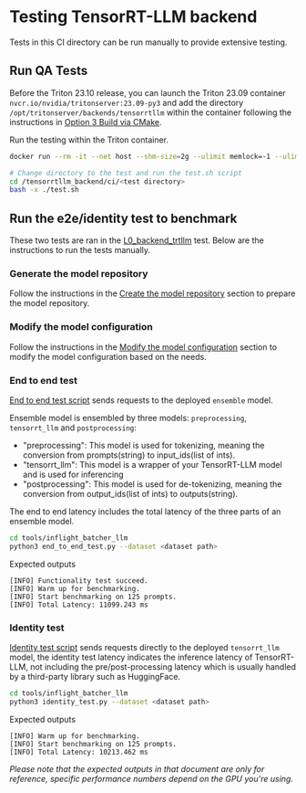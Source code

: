 <!--
# Copyright 2023, NVIDIA CORPORATION & AFFILIATES. All rights reserved.
#
# Redistribution and use in source and binary forms, with or without
# modification, are permitted provided that the following conditions
# are met:
#  * Redistributions of source code must retain the above copyright
#    notice, this list of conditions and the following disclaimer.
#  * Redistributions in binary form must reproduce the above copyright
#    notice, this list of conditions and the following disclaimer in the
#    documentation and/or other materials provided with the distribution.
#  * Neither the name of NVIDIA CORPORATION nor the names of its
#    contributors may be used to endorse or promote products derived
#    from this software without specific prior written permission.
#
# THIS SOFTWARE IS PROVIDED BY THE COPYRIGHT HOLDERS ``AS IS'' AND ANY
# EXPRESS OR IMPLIED WARRANTIES, INCLUDING, BUT NOT LIMITED TO, THE
# IMPLIED WARRANTIES OF MERCHANTABILITY AND FITNESS FOR A PARTICULAR
# PURPOSE ARE DISCLAIMED.  IN NO EVENT SHALL THE COPYRIGHT OWNER OR
# CONTRIBUTORS BE LIABLE FOR ANY DIRECT, INDIRECT, INCIDENTAL, SPECIAL,
# EXEMPLARY, OR CONSEQUENTIAL DAMAGES (INCLUDING, BUT NOT LIMITED TO,
# PROCUREMENT OF SUBSTITUTE GOODS OR SERVICES; LOSS OF USE, DATA, OR
# PROFITS; OR BUSINESS INTERRUPTION) HOWEVER CAUSED AND ON ANY THEORY
# OF LIABILITY, WHETHER IN CONTRACT, STRICT LIABILITY, OR TORT
# (INCLUDING NEGLIGENCE OR OTHERWISE) ARISING IN ANY WAY OUT OF THE USE
# OF THIS SOFTWARE, EVEN IF ADVISED OF THE POSSIBILITY OF SUCH DAMAGE.
-->

# Testing TensorRT-LLM backend

Tests in this CI directory can be run manually to provide extensive testing.

## Run QA Tests

Before the Triton 23.10 release, you can launch the Triton 23.09 container
`nvcr.io/nvidia/tritonserver:23.09-py3` and add the directory
`/opt/tritonserver/backends/tensorrtllm` within the container following the
instructions in [Option 3 Build via CMake](../README.md#option-3-build-via-cmake).

Run the testing within the Triton container.

```bash
docker run --rm -it --net host --shm-size=2g --ulimit memlock=-1 --ulimit stack=67108864 --gpus all -v /path/to/tensorrtllm_backend:/tensorrtllm_backend nvcr.io/nvidia/tritonserver:23.10-trtllm-python-py3 bash

# Change directory to the test and run the test.sh script
cd /tensorrtllm_backend/ci/<test directory>
bash -x ./test.sh
```

## Run the e2e/identity test to benchmark

These two tests are ran in the [L0_backend_trtllm](./L0_backend_trtllm/)
test. Below are the instructions to run the tests manually.

### Generate the model repository

Follow the instructions in the
[Create the model repository](../README.md#create-the-model-repository)
section to prepare the model repository.

### Modify the model configuration

Follow the instructions in the
[Modify the model configuration](../README.md#modify-the-model-configuration)
section to modify the model configuration based on the needs.

### End to end test

[End to end test script](../tools/inflight_batcher_llm/end_to_end_test.py) sends
requests to the deployed `ensemble` model.

Ensemble model is ensembled by three models: `preprocessing`, `tensorrt_llm` and `postprocessing`:
- "preprocessing": This model is used for tokenizing, meaning the conversion from prompts(string) to input_ids(list of ints).
- "tensorrt_llm": This model is a wrapper of your TensorRT-LLM model and is used for inferencing
- "postprocessing": This model is used for de-tokenizing, meaning the conversion from output_ids(list of ints) to outputs(string).

The end to end latency includes the total latency of the three parts of an ensemble model.

```bash
cd tools/inflight_batcher_llm
python3 end_to_end_test.py --dataset <dataset path>
```

Expected outputs
```
[INFO] Functionality test succeed.
[INFO] Warm up for benchmarking.
[INFO] Start benchmarking on 125 prompts.
[INFO] Total Latency: 11099.243 ms
```

### Identity test

[Identity test script](../tools/inflight_batcher_llm/identity_test.py)
sends requests directly to the deployed `tensorrt_llm` model, the identity test
latency indicates the inference latency of TensorRT-LLM, not including the
pre/post-processing latency which is usually handled by a third-party library
such as HuggingFace.

```bash
cd tools/inflight_batcher_llm
python3 identity_test.py --dataset <dataset path>
```

Expected outputs

```
[INFO] Warm up for benchmarking.
[INFO] Start benchmarking on 125 prompts.
[INFO] Total Latency: 10213.462 ms
```
*Please note that the expected outputs in that document are only for reference, specific performance numbers depend on the GPU you're using.*
